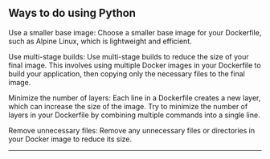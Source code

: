 Ways to do using Python
-----------------------
Use a smaller base image: Choose a smaller base image for your Dockerfile, such as Alpine Linux, which is lightweight and efficient.

Use multi-stage builds: Use multi-stage builds to reduce the size of your final image. This involves using multiple Docker images in your Dockerfile to build your application, then copying only the necessary files to the final image.

Minimize the number of layers: Each line in a Dockerfile creates a new layer, which can increase the size of the image. Try to minimize the number of layers in your Dockerfile by combining multiple commands into a single line.

Remove unnecessary files: Remove any unnecessary files or directories in your Docker image to reduce its size.

----------------------------------------------------------------------------------------------------------------------------------------------------------
